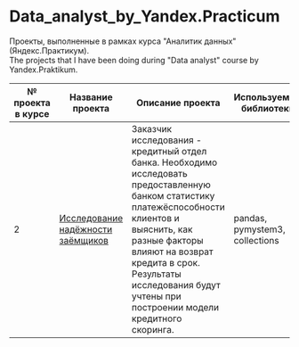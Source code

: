 # Data_analyst_by_Yandex.Practicum
Проекты, выполненные в рамках курса "Аналитик данных" (Яндекс.Практикум).  
The projects that I have been doing during "Data analyst" course by Yandex.Praktikum.

| № проекта в курсе | Название проекта | Описание проекта | Используемые библиотеки | Дополнительно | 
| ------ | ------ |------ | ------ | ------ | 
| 2 | [Исследование надёжности заёмщиков](https://github.com/AinslieRed8/Data_analyst_by_Yandex.Practicum/blob/main/bank_credit_scoring.ipynb) | Заказчик исследования - кредитный отдел банка. Необходимо исследовать предоставленную банком статистику платежёспособности клиентов и выяснить, как разные факторы влияют на возврат кредита в срок. Результаты исследования будут учтены при построении модели кредитного скоринга. | pandas, pymystem3, collections | Лемматизация |
